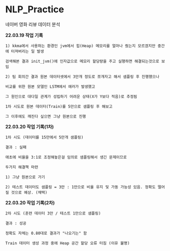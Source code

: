# NLP_Practice

네이버 영화 리뷰 데이터 분석


**22.03.19 작업 기록**

    1) kkma에서 사용하는 환경인 jvm에서 힙(Heap) 메모리를 얼마나 줬는지 모르겠지만 중간에 터져버리는 일 발생 

    검색해본 결과 init_jvm()에 인자값으로 메모리 할당량을 주고 실행하면 해결되는것으로 보임

    2) 팀 회의간 결과 원본 데이터셋에서 3만개 정도로 쪼개자고 해서 샘플링 후 진행했으나

    비교를 위한 원본 모델인 LSTM에서 에러가 발생했고

    그 원인으로 대다일 관계가 성립하기 어려운 상태(X가 Y보다 적음)로 추정됨

    1차 시도로 원본 데이터(Train)를 5만으로 샘플링 후 해보고

    그 이후에도 깨진다 싶으면 그냥 원본으로 진행


**22.03.20 작업 기록(1차)**

    1차 시도 (데이터를 15만에서 5만개 샘플링)

    결과 : 실패

    애초에 비율을 3:1로 조정해놓은걸 임의로 샘플링해서 생긴 문제이므로

    두가지 해결책 마련

    1) 그냥 원본으로 가기

    2) 테스트 데이터도 샘플링 = 3만 : 1만으로 비율 유지 및 가동 가능성 있음. 정확도 떨어질 것으로 예상. (채택)
    
    
**22.03.20 작업 기록(2차)**

    2차 시도 (훈련 데이터 3만 / 테스트 1만으로 샘플링)

    결과 : 성공
    
    정확도 자체는 0.80대로 결과가 "나오기는" 함

    Train 데이터 생성 과정 중에 Heap 공간 할당 오류 터짐 (이유 불명)
